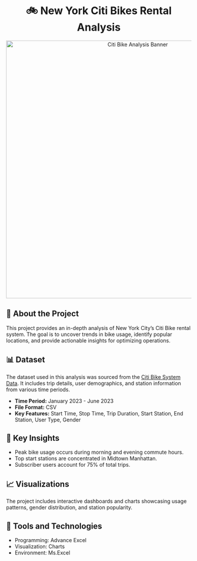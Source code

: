 <h1 align="center">🚲 New York Citi Bikes Rental Analysis</h1>

<p align="center">
  <img src="images/citi_bike_banner.png" alt="Citi Bike Analysis Banner" width="700">
</p>

<h2>📌 About the Project</h2>
<p>
This project provides an in-depth analysis of New York City’s Citi Bike rental system. The goal is to uncover trends in bike usage, identify popular locations, and provide actionable insights for optimizing operations.
</p>

<h2>📊 Dataset</h2>
<p>
The dataset used in this analysis was sourced from the <a href="https://www.citibikenyc.com/system-data" target="_blank">Citi Bike System Data</a>. It includes trip details, user demographics, and station information from various time periods.
</p>
<ul>
  <li><strong>Time Period:</strong> January 2023 - June 2023</li>
  <li><strong>File Format:</strong> CSV</li>
  <li><strong>Key Features:</strong> Start Time, Stop Time, Trip Duration, Start Station, End Station, User Type, Gender</li>
</ul>

<h2>🚀 Key Insights</h2>
<ul>
  <li>Peak bike usage occurs during morning and evening commute hours.</li>
  <li>Top start stations are concentrated in Midtown Manhattan.</li>
  <li>Subscriber users account for 75% of total trips.</li>
</ul>


<h2>📈 Visualizations</h2>
<p>
The project includes interactive dashboards and charts showcasing usage patterns, gender distribution, and station popularity.
</p>

<h2>🔧 Tools and Technologies</h2>
<ul>
  <li>Programming: Advance Excel </li>
  <li>Visualization: Charts </li>
  <li>Environment: Ms.Excel </li>
</ul>
